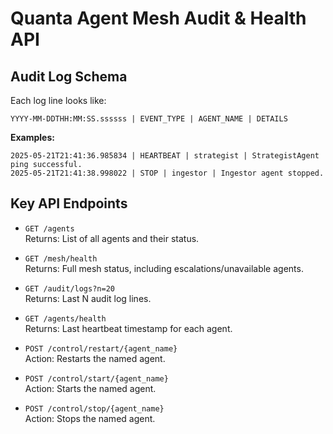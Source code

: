 # Quanta Agent Mesh Audit & Health API

## Audit Log Schema

Each log line looks like:

```
YYYY-MM-DDTHH:MM:SS.ssssss | EVENT_TYPE | AGENT_NAME | DETAILS
```

**Examples:**
```
2025-05-21T21:41:36.985834 | HEARTBEAT | strategist | StrategistAgent ping successful.
2025-05-21T21:41:38.998022 | STOP | ingestor | Ingestor agent stopped.
```

## Key API Endpoints

- `GET /agents`  
  Returns: List of all agents and their status.

- `GET /mesh/health`  
  Returns: Full mesh status, including escalations/unavailable agents.

- `GET /audit/logs?n=20`  
  Returns: Last N audit log lines.

- `GET /agents/health`  
  Returns: Last heartbeat timestamp for each agent.

- `POST /control/restart/{agent_name}`  
  Action: Restarts the named agent.

- `POST /control/start/{agent_name}`  
  Action: Starts the named agent.

- `POST /control/stop/{agent_name}`  
  Action: Stops the named agent.
